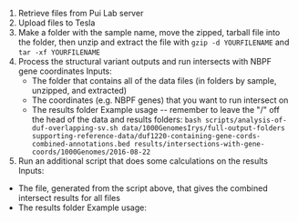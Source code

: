 1. Retrieve files from Pui Lab server
2. Upload files to Tesla
3. Make a folder with the sample name, move the zipped, tarball file into the folder, then unzip and extract the file
with ```gzip -d YOURFILENAME``` and ```tar -xf YOURFILENAME```
4. Process the structural variant outputs and run intersects with NBPF gene coordinates
  Inputs:
    * The folder that contains all of the data files (in folders by sample, unzipped, and extracted)
    * The coordinates (e.g. NBPF genes) that you want to run intersect on
    * The results folder
  Example usage -- remember to leave the "/" off the head of the data and results folders:
    ```bash scripts/analysis-of-duf-overlapping-sv.sh data/1000GenomesIrys/full-output-folders supporting-reference-data/duf1220-containing-gene-cords-combined-annotations.bed results/intersections-with-gene-coords/1000Genomes/2016-08-22```
5. Run an additional script that does some calculations on the results
  Inputs:
  * The file, generated from the script above, that gives the combined intersect results for all files
  * The results folder
  Example usage:
  ```

